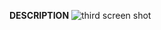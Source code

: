 **DESCRIPTION**
![third screen shot](https://github.com/user-attachments/assets/15758076-7290-441a-9023-836db86c477f)

